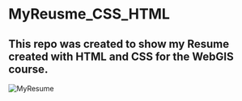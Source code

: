 # MyReusme_CSS_HTML
 This repo was created to show my Resume created with HTML and CSS for the WebGIS course.
 ----
![MyResume](https://github.com/user-attachments/assets/2e6238b6-35c8-40be-8382-9d407230d40d)
